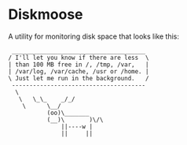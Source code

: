 Diskmoose
=========

A utility for monitoring disk space that looks like this:

     ______________________________________ 
    / I'll let you know if there are less  \
    | than 100 MB free in /, /tmp, /var,   |
    | /var/log, /var/cache, /usr or /home. |
    \ Just let me run in the background.   /
     -------------------------------------- 
      \
       \   \_\_    _/_/
        \      \__/
               (oo)\_______
               (__)\       )\/\
                   ||----w |
                   ||     ||
